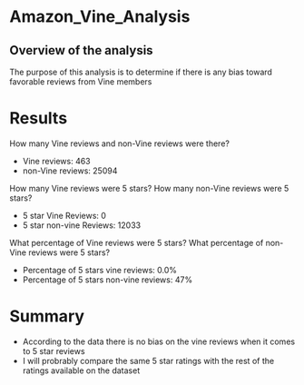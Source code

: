 # Amazon_Vine_Analysis

## Overview of the analysis

The purpose of this analysis is to determine if there is any bias toward favorable reviews from Vine members

# Results

How many Vine reviews and non-Vine reviews were there?
 * Vine reviews: 463
 * non-Vine reviews: 25094

How many Vine reviews were 5 stars? How many non-Vine reviews were 5 stars?
 * 5 star Vine Reviews: 0
 * 5 star non-vine Reviews: 12033

What percentage of Vine reviews were 5 stars? What percentage of non-Vine reviews were 5 stars?
 * Percentage of 5 stars vine reviews: 0.0%
 * Percentage of 5 stars non-vine reviews: 47%

# Summary

 * According to the data  there is no bias on the vine reviews when it comes to 5 star reviews
 * I will probrably compare the same 5 star ratings with the rest of the ratings available on the dataset


